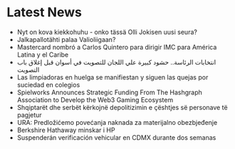 # Latest News
-  Nyt on kova kiekkohuhu - onko tässä Olli Jokisen uusi seura?
-  Jalkapallotähti palaa Valioliigaan?
-  Mastercard nombró a Carlos Quintero para dirigir IMC para América Latina y el Caribe
-  انتخابات الرئاسة.. حشود كبيرة علي اللجان للتصويت في أسوان قبل إغلاق باب التصويت
-  Las limpiadoras en huelga se manifiestan y siguen las quejas por suciedad en colegios
-  Spielworks Announces Strategic Funding From The Hashgraph Association to Develop the Web3 Gaming Ecosystem
-  Shqiptarët dhe serbët kërkojnë depolitizimin e çështjes së personave të pagjetur
-  URA: Predložićemo povećanja naknada za materijalno obezbjeđenje
-  Berkshire Hathaway minskar i HP
-  Suspenderán verificación vehicular en CDMX durante dos semanas
